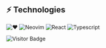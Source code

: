 <!-- ### Hello there! I'm Scc  <img src="./wave.gif" width="30px"> -->

<!--
**ShiChenCong/ShiChenCong** is a ✨ _special_ ✨ repository because its `README.md` (this file) appears on your GitHub profile.

Here are some ideas to get you started:

- 🔭 I’m currently working on ...
- 🌱 I’m currently learning ...
- 👯 I’m looking to collaborate on ...
- 🤔 I’m looking for help with ...
- 💬 Ask me about ...
- 📫 How to reach me: ...
- 😄 Pronouns: ...
- ⚡ Fun fact: ...
-->

## ⚡ Technologies
![❤️](https://img.shields.io/badge/I-Like-red?style=flat)
![Neovim](https://img.shields.io/badge/-Neovim-202e18?style=flat&logo=Neovim)
![React](https://img.shields.io/badge/-React-black?style=flat&logo=react)
![Typescript](https://shields.io/badge/TypeScript-3178C6?logo=TypeScript&logoColor=FFF&style=flat)
<!-- ![Rust](https://img.shields.io/badge/Rust-000000?logo=rust&style=flat) -->
<!-- ![JavaScript](https://img.shields.io/badge/-JavaScript-black?style=flat&logo=javascript)
![Typescript](https://img.shields.io/badge/TypeScript-007ACC.svg?logo=typescript&logoColor=white)
![Nodejs](https://img.shields.io/badge/-Nodejs-black?style=flat&logo=Node.js)
![HTML](https://img.shields.io/badge/HTML-E34F26.svg?logo=html5&logoColor=white)
![TailwindCSS](https://img.shields.io/badge/-TailwindCSS-1572B6?style=flat&logo=TailwindCSS)
![Webpack](https://img.shields.io/badge/Webpack-3970ae.svg?style=flat&logo=Webpack&logoColor=1eb4ff) -->


<!--![Github Stats](https://github-readme-stats.vercel.app/api?username=ShiChenCong&count_private=true&show_icons=true&include_all_commits=true) -->
<!-- ![Top Langs](https://github-readme-stats.vercel.app/api/top-langs/?username=ShiChenCong&hide=TeX&layout=compact) -->

![Visitor Badge](https://visitor-badge.laobi.icu/badge?page_id=ShiChenCong.ShiChenCong)

<!-- ## commits
[![Ashutosh's github activity graph](https://activity-graph.herokuapp.com/graph?username=ShiChenCong&theme=redical)](https://github.com/ShiChenCong/github-readme-activity-graph) -->
